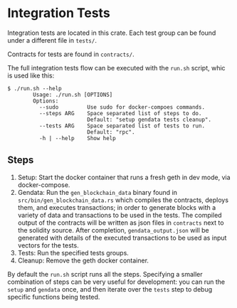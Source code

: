 # Integration Tests

Integration tests are located in this crate.  Each test group can be found
under a different file in `tests/`.

Contracts for tests are found in `contracts/`.

The full integration tests flow can be executed with the `run.sh` script, whic is used like this:
```
$ ./run.sh --help                
        Usage: ./run.sh [OPTIONS]
        Options:
          --sudo         Use sudo for docker-compoes commands.
          --steps ARG    Space separated list of steps to do.
                         Default: "setup gendata tests cleanup".
          --tests ARG    Space separated list of tests to run.
                         Default: "rpc".
          -h | --help    Show help
```

## Steps
1. Setup: Start the docker container that runs a fresh geth in dev mode, via
   docker-compose.
2. Gendata: Run the `gen_blockchain_data` binary found in
   `src/bin/gen_blockchain_data.rs` which compiles the contracts, deploys them,
   and executes transactions; in order to generate blocks with a variety of
   data and transactions to be used in the tests.  The compiled output of the
   contracts will be written as json files in `contracts` next to the solidity
   source.  After completion, `gendata_output.json` will be generated with
   details of the executed transactions to be used as input vectors for the tests.
3. Tests: Run the specified tests groups.
4. Cleanup: Remove the geth docker container.

By default the `run.sh` script runs all the steps.  Specifying a smaller
combination of steps can be very useful for development: you can run the
`setup` and `gendata` once, and then iterate over the `tests` step to debug
specific functions being tested.
